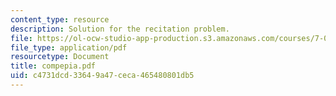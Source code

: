 ```yaml
---
content_type: resource
description: Solution for the recitation problem.
file: https://ol-ocw-studio-app-production.s3.amazonaws.com/courses/7-012-introduction-to-biology-fall-2004/c4731dcd33649a47ceca465480801db5_compepia.pdf
file_type: application/pdf
resourcetype: Document
title: compepia.pdf
uid: c4731dcd-3364-9a47-ceca-465480801db5
---
```

